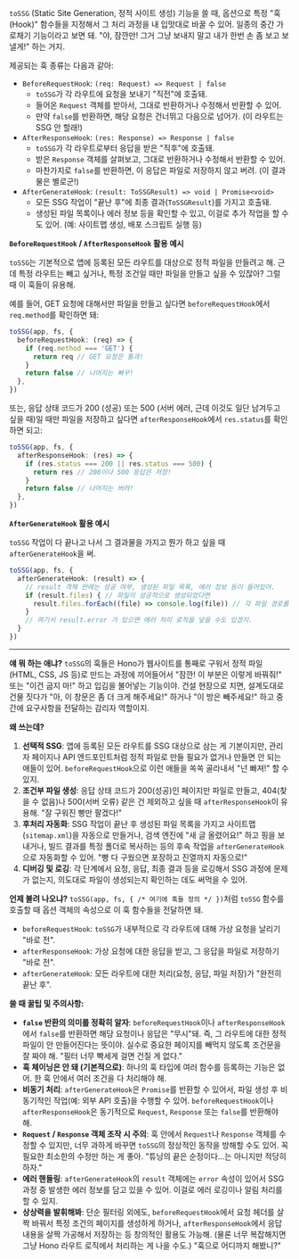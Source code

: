 `toSSG` (Static Site Generation, 정적 사이트 생성) 기능을 쓸 때, 옵션으로 특정 "훅(Hook)" 함수들을 지정해서 그 처리 과정을 내 입맛대로 바꿀 수 있어. 일종의 중간 가로채기 기능이라고 보면 돼. "야, 잠깐만! 그거 그냥 보내지 말고 내가 한번 손 좀 보고 보낼게!" 하는 거지.

제공되는 훅 종류는 다음과 같아:

*   `BeforeRequestHook`: `(req: Request) => Request | false`
    *   `toSSG`가 각 라우트에 요청을 보내기 "직전"에 호출돼.
    *   들어온 `Request` 객체를 받아서, 그대로 반환하거나 수정해서 반환할 수 있어.
    *   만약 `false`를 반환하면, 해당 요청은 건너뛰고 다음으로 넘어가. (이 라우트는 SSG 안 할래!)
*   `AfterResponseHook`: `(res: Response) => Response | false`
    *   `toSSG`가 각 라우트로부터 응답을 받은 "직후"에 호출돼.
    *   받은 `Response` 객체를 살펴보고, 그대로 반환하거나 수정해서 반환할 수 있어.
    *   마찬가지로 `false`를 반환하면, 이 응답은 파일로 저장하지 않고 버려. (이 결과물은 별로군!)
*   `AfterGenerateHook`: `(result: ToSSGResult) => void | Promise<void>`
    *   모든 SSG 작업이 "끝난 후"에 최종 결과(`ToSSGResult`)를 가지고 호출돼.
    *   생성된 파일 목록이나 에러 정보 등을 확인할 수 있고, 이걸로 추가 작업을 할 수도 있어. (예: 사이트맵 생성, 배포 스크립트 실행 등)

**`BeforeRequestHook` / `AfterResponseHook` 활용 예시**

`toSSG`는 기본적으로 앱에 등록된 모든 라우트를 대상으로 정적 파일을 만들려고 해. 근데 특정 라우트는 빼고 싶거나, 특정 조건일 때만 파일을 만들고 싶을 수 있잖아? 그럴 때 이 훅들이 유용해.

예를 들어, GET 요청에 대해서만 파일을 만들고 싶다면 `beforeRequestHook`에서 `req.method`를 확인하면 돼:

```typescript
toSSG(app, fs, {
  beforeRequestHook: (req) => {
    if (req.method === 'GET') {
      return req // GET 요청은 통과!
    }
    return false // 나머지는 빠꾸!
  },
})
```

또는, 응답 상태 코드가 200 (성공) 또는 500 (서버 에러, 근데 이것도 일단 남겨두고 싶을 때)일 때만 파일을 저장하고 싶다면 `afterResponseHook`에서 `res.status`를 확인하면 되고:

```typescript
toSSG(app, fs, {
  afterResponseHook: (res) => {
    if (res.status === 200 || res.status === 500) {
      return res // 200이나 500 응답은 저장!
    }
    return false // 나머지는 버려!
  },
})
```

**`AfterGenerateHook` 활용 예시**

`toSSG` 작업이 다 끝나고 나서 그 결과물을 가지고 뭔가 하고 싶을 때 `afterGenerateHook`을 써.

```typescript
toSSG(app, fs, {
  afterGenerateHook: (result) => {
    // result 객체 안에는 성공 여부, 생성된 파일 목록, 에러 정보 등이 들어있어.
    if (result.files) { // 파일이 성공적으로 생성되었다면
      result.files.forEach((file) => console.log(file)) // 각 파일 경로를 콘솔에 찍어보자!
    }
    // 여기서 result.error 가 있으면 에러 처리 로직을 넣을 수도 있겠지.
  }
})
```

---

**얘 뭐 하는 애냐?**
`toSSG`의 훅들은 Hono가 웹사이트를 통째로 구워서 정적 파일(HTML, CSS, JS 등)로 만드는 과정에 끼어들어서 "잠깐! 이 부분은 이렇게 바꿔줘!" 또는 "이건 굽지 마!" 하고 입김을 불어넣는 기능이야. 건설 현장으로 치면, 설계도대로 건물 짓다가 "아, 이 창문은 좀 더 크게 해주세요!" 하거나 "이 방은 빼주세요!" 하고 중간에 요구사항을 전달하는 감리자 역할이지.

**왜 쓰는데?**
1.  **선택적 SSG**: 앱에 등록된 모든 라우트를 SSG 대상으로 삼는 게 기본이지만, 관리자 페이지나 API 엔드포인트처럼 정적 파일로 만들 필요가 없거나 만들면 안 되는 애들이 있어. `beforeRequestHook`으로 이런 애들을 쏙쏙 골라내서 "넌 빠져!" 할 수 있지.
2.  **조건부 파일 생성**: 응답 상태 코드가 200(성공)인 페이지만 파일로 만들고, 404(찾을 수 없음)나 500(서버 오류) 같은 건 제외하고 싶을 때 `afterResponseHook`이 유용해. "잘 구워진 빵만 팔겠다!"
3.  **후처리 자동화**: SSG 작업이 끝난 후 생성된 파일 목록을 가지고 사이트맵(`sitemap.xml`)을 자동으로 만들거나, 검색 엔진에 "새 글 올렸어요!" 하고 핑을 보내거나, 빌드 결과를 특정 폴더로 복사하는 등의 후속 작업을 `afterGenerateHook`으로 자동화할 수 있어. "빵 다 구웠으면 포장하고 진열까지 자동으로!"
4.  **디버깅 및 로깅**: 각 단계에서 요청, 응답, 최종 결과 등을 로깅해서 SSG 과정에 문제가 없는지, 의도대로 파일이 생성되는지 확인하는 데도 써먹을 수 있어.

**언제 불려 나오냐?**
`toSSG(app, fs, { /* 여기에 훅들 정의 */ })`처럼 `toSSG` 함수를 호출할 때 옵션 객체의 속성으로 이 훅 함수들을 전달하면 돼.
*   `beforeRequestHook`: `toSSG`가 내부적으로 각 라우트에 대해 가상 요청을 날리기 "바로 전".
*   `afterResponseHook`: 가상 요청에 대한 응답을 받고, 그 응답을 파일로 저장하기 "바로 전".
*   `afterGenerateHook`: 모든 라우트에 대한 처리(요청, 응답, 파일 저장)가 "완전히 끝난 후".

**쓸 때 꿀팁 및 주의사항:**
*   **`false` 반환의 의미를 정확히 알자**: `beforeRequestHook`이나 `afterResponseHook`에서 `false`를 반환하면 해당 요청이나 응답은 "무시"돼. 즉, 그 라우트에 대한 정적 파일이 안 만들어진다는 뜻이야. 실수로 중요한 페이지를 빼먹지 않도록 조건문을 잘 짜야 해. "필터 너무 빡세게 걸면 건질 게 없다."
*   **훅 체이닝은 안 돼 (기본적으로)**: 하나의 훅 타입에 여러 함수를 등록하는 기능은 없어. 한 훅 안에서 여러 조건을 다 처리해야 해.
*   **비동기 처리**: `afterGenerateHook`은 `Promise`를 반환할 수 있어서, 파일 생성 후 비동기적인 작업(예: 외부 API 호출)을 수행할 수 있어. `beforeRequestHook`이나 `afterResponseHook`은 동기적으로 `Request`, `Response` 또는 `false`를 반환해야 해.
*   **`Request` / `Response` 객체 조작 시 주의**: 훅 안에서 `Request`나 `Response` 객체를 수정할 수 있지만, 너무 과하게 바꾸면 `toSSG`의 정상적인 동작을 방해할 수도 있어. 꼭 필요한 최소한의 수정만 하는 게 좋아. "튜닝의 끝은 순정이다...는 아니지만 적당히 하자."
*   **에러 핸들링**: `afterGenerateHook`의 `result` 객체에는 `error` 속성이 있어서 SSG 과정 중 발생한 에러 정보를 담고 있을 수 있어. 이걸로 에러 로깅이나 알림 처리를 할 수 있지.
*   **상상력을 발휘해봐**: 단순 필터링 외에도, `beforeRequestHook`에서 요청 헤더를 살짝 바꿔서 특정 조건의 페이지를 생성하게 하거나, `afterResponseHook`에서 응답 내용을 살짝 가공해서 저장하는 등 창의적인 활용도 가능해. (물론 너무 복잡해지면 그냥 Hono 라우트 로직에서 처리하는 게 나을 수도.) "훅으로 어디까지 해봤니?"
